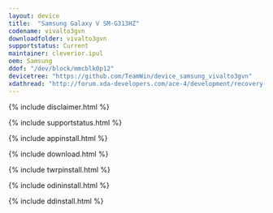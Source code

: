 ```yaml
---
layout: device
title:  "Samsung Galaxy V SM-G313HZ"
codename: vivalto3gvn
downloadfolder: vivalto3gvn
supportstatus: Current
maintainer: cleverior.ipul
oem: Samsung
ddof: "/dev/block/mmcblk0p12"
devicetree: "https://github.com/TeamWin/device_samsung_vivalto3gvn"
xdathread: "http://forum.xda-developers.com/ace-4/development/recovery-twrp-recovery-2-8-5-0-samsung-t3038601"
---
```


{% include disclaimer.html %}

{% include supportstatus.html %}

{% include appinstall.html %}

{% include download.html %}

{% include twrpinstall.html %}

{% include odininstall.html %}

{% include ddinstall.html %}
